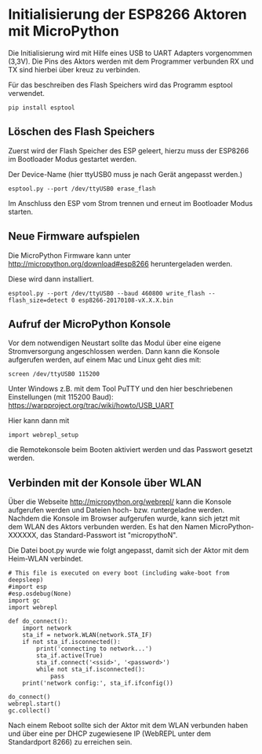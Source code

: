 # Initialisierung der ESP8266 Aktoren mit MicroPython

Die Initialisierung wird mit Hilfe eines USB to UART Adapters vorgenommen (3,3V). Die Pins des Aktors werden mit dem Programmer verbunden RX und TX sind hierbei über kreuz zu verbinden.


Für das beschreiben des Flash Speichers wird das Programm esptool verwendet.

	pip install esptool
    
## Löschen des Flash Speichers
Zuerst wird der Flash Speicher des ESP geleert, hierzu muss der ESP8266 im Bootloader Modus gestartet werden.

Der Device-Name (hier ttyUSB0 muss je nach Gerät angepasst werden.)

	esptool.py --port /dev/ttyUSB0 erase_flash
    
Im Anschluss den ESP vom Strom trennen und erneut im Bootloader Modus starten.

## Neue Firmware aufspielen
Die MicroPython Firmware kann unter http://micropython.org/download#esp8266 heruntergeladen werden.

Diese wird dann installiert.

	esptool.py --port /dev/ttyUSB0 --baud 460800 write_flash --flash_size=detect 0 esp8266-20170108-vX.X.X.bin

## Aufruf der MicroPython Konsole
Vor dem notwendigen Neustart sollte das Modul über eine eigene Stromversorgung angeschlossen werden. Dann kann die Konsole aufgerufen werden, auf einem Mac und Linux geht dies mit:

	screen /dev/ttyUSB0 115200
    
Unter Windows z.B. mit dem Tool PuTTY und den hier beschriebenen Einstellungen (mit 115200 Baud): https://warpproject.org/trac/wiki/howto/USB_UART

Hier kann dann mit

	import webrepl_setup
    
die Remotekonsole beim Booten aktiviert werden und das Passwort gesetzt werden.

## Verbinden mit der Konsole über WLAN
Über die Webseite http://micropython.org/webrepl/ kann die Konsole aufgerufen werden und Dateien hoch- bzw. runtergeladne werden.
Nachdem die Konsole im Browser aufgerufen wurde, kann sich jetzt mit dem WLAN des Aktors verbunden werden. Es hat den Namen MicroPython-XXXXXX, das Standard-Passwort ist "micropythoN".

Die Datei boot.py wurde wie folgt angepasst, damit sich der Aktor mit dem Heim-WLAN verbindet.

    # This file is executed on every boot (including wake-boot from deepsleep)
    #import esp
    #esp.osdebug(None)
    import gc
    import webrepl

    def do_connect():
        import network
        sta_if = network.WLAN(network.STA_IF)
        if not sta_if.isconnected():
            print('connecting to network...')
            sta_if.active(True)
            sta_if.connect('<ssid>', '<password>')
            while not sta_if.isconnected():
                pass
        print('network config:', sta_if.ifconfig())

    do_connect()
    webrepl.start()
    gc.collect()
    
Nach einem Reboot sollte sich der Aktor mit dem WLAN verbunden haben und über eine per DHCP zugewiesene IP (WebREPL unter dem Standardport 8266) zu erreichen sein.
